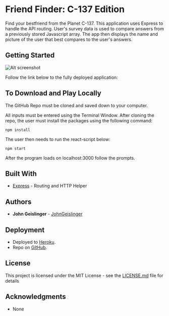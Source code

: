 # Friend Finder: C-137 Edition

Find your bestfriend from the Planet C-137.  This application uses Express to handle the API routing.  User's survey data is used to compare answers from a previously stored Javascript array.  The app then displays the name and picture of the user that best compares to the user's answers.  

## Getting Started

![Alt screenshot](./app/Llama_Drama.png?raw=true "C-137")

Follow the link below to the fully deployed application:

## To Download and Play Locally

The GitHub Repo must be cloned and saved down to your computer.

All inputs must be entered using the Terminal Window.  After cloning the repo, the user must install the packages using the following command:

```
npm install 
```

The user then needs to run the react-script below:
```
npm start
```

After the program loads on localhost:3000 follow the prompts.

## Built With

* [Express](https://www.npmjs.com/package/express) - Routing and HTTP Helper

## Authors

* **John Geislinger** - [JohnGeislinger](https://github.com/JohnGeislinger)

## Deployment

* Deployed to [Heroku]().
* Repo on [GitHub](https://github.com/JohnGeislinger/Friend-Finder).

## License

This project is licensed under the MIT License - see the [LICENSE.md](LICENSE.md) file for details

## Acknowledgments

* None
